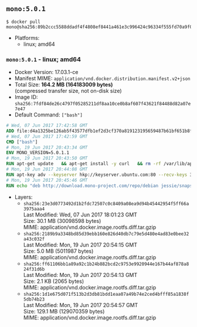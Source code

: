 ## `mono:5.0.1`

```console
$ docker pull mono@sha256:89b2ccc5588ddadf4f4808ef8441a461e3c996424c96334f555fd70a9f08951c
```

-	Platforms:
	-	linux; amd64

### `mono:5.0.1` - linux; amd64

-	Docker Version: 17.03.1-ce
-	Manifest MIME: `application/vnd.docker.distribution.manifest.v2+json`
-	Total Size: **164.2 MB (164183009 bytes)**  
	(compressed transfer size, not on-disk size)
-	Image ID: `sha256:7fdf84de26c4797f05285211df8aa10ce0b8af607f43621f84488d82a07e7e47`
-	Default Command: `["bash"]`

```dockerfile
# Wed, 07 Jun 2017 17:42:58 GMT
ADD file:d4a1325be126ab5f43577dfb1ef2d3cf370a819123195659487b61bf651b8f00 in / 
# Wed, 07 Jun 2017 17:42:59 GMT
CMD ["bash"]
# Mon, 19 Jun 2017 20:43:34 GMT
ENV MONO_VERSION=5.0.1.1
# Mon, 19 Jun 2017 20:43:50 GMT
RUN apt-get update   && apt-get install -y curl   && rm -rf /var/lib/apt/lists/*
# Mon, 19 Jun 2017 20:44:08 GMT
RUN apt-key adv --keyserver hkp://keyserver.ubuntu.com:80 --recv-keys 3FA7E0328081BFF6A14DA29AA6A19B38D3D831EF
# Mon, 19 Jun 2017 20:45:46 GMT
RUN echo "deb http://download.mono-project.com/repo/debian jessie/snapshots/$MONO_VERSION main" > /etc/apt/sources.list.d/mono-official.list   && apt-get update   && apt-get install -y binutils mono-devel ca-certificates-mono fsharp mono-vbnc nuget referenceassemblies-pcl   && rm -rf /var/lib/apt/lists/* /tmp/*
```

-	Layers:
	-	`sha256:23e3d0773492d1b2fdc72507c0c8409a08ea9d94b45442954f5ff66a3975aaa4`  
		Last Modified: Wed, 07 Jun 2017 18:01:23 GMT  
		Size: 30.1 MB (30098598 bytes)  
		MIME: application/vnd.docker.image.rootfs.diff.tar.gzip
	-	`sha256:2189b9a3348bd85d39ebb160e826d40db7c79e5d480e4ad83e0bee32a43c032f`  
		Last Modified: Mon, 19 Jun 2017 20:54:15 GMT  
		Size: 5.0 MB (5011987 bytes)  
		MIME: application/vnd.docker.image.rootfs.diff.tar.gzip
	-	`sha256:ff61106bb1a89a92c1b24b882bcd2c9753e9920944e167b44af878a824f31d6b`  
		Last Modified: Mon, 19 Jun 2017 20:54:13 GMT  
		Size: 2.1 KB (2065 bytes)  
		MIME: application/vnd.docker.image.rootfs.diff.tar.gzip
	-	`sha256:1d1e675d071f513b2d3db81bdd1eaa07a49b74e2ced4bfff85a1838f5db74b23`  
		Last Modified: Mon, 19 Jun 2017 20:54:57 GMT  
		Size: 129.1 MB (129070359 bytes)  
		MIME: application/vnd.docker.image.rootfs.diff.tar.gzip
